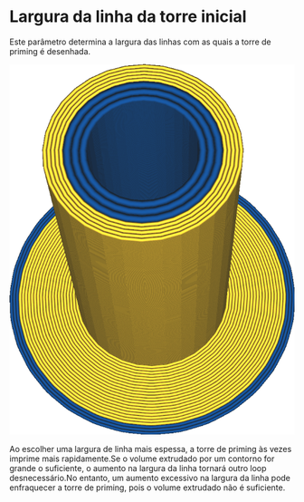 Largura da linha da torre inicial
====
Este parâmetro determina a largura das linhas com as quais a torre de priming é desenhada.

![O material azul tem uma largura de linha maior que o material amarelo](../../../articles/images/prime_tower_line_width.png)

Ao escolher uma largura de linha mais espessa, a torre de priming às vezes imprime mais rapidamente.Se o volume extrudado por um contorno for grande o suficiente, o aumento na largura da linha tornará outro loop desnecessário.No entanto, um aumento excessivo na largura da linha pode enfraquecer a torre de priming, pois o volume extrudado não é suficiente.